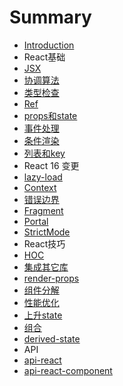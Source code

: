 # Summary

* [Introduction](README.md)
* React基础
 * [JSX](React/JSX.md)
 * [协调算法](React/协调算法.md)
 * [类型检查](React/类型检查.md)
 * [Ref](React/Ref.md)
 * [props和state](React/props和state.md)
 * [事件处理](React/事件处理.md)
 * [条件渲染](React/条件渲染.md)
 * [列表和key](React/列表和key.md)
* React 16 变更
 * [lazy-load](React/lazy-load.md)
 * [Context](React/Context.md)
 * [错误边界](React/错误边界.md)
 * [Fragment](React/Fragment.md)
 * [Portal](React/Portal.md)
 * [StrictMode](React/StrictMode.md)
* React技巧
 * [HOC](React/HOC.md)
 * [集成其它库](React/集成其它库.md)
 * [render-props](React/render-props.md)
 * [组件分解](React/组件分解.md)
 * [性能优化](React/性能优化.md)
 * [上升state](React/上升state.md)
 * [组合](React/组合.md)
 * [derived-state](React/derived-state.md)
* API
 * [api-react](React/api-react.md)
 * [api-react-component](React/api-react-component.md)
 
